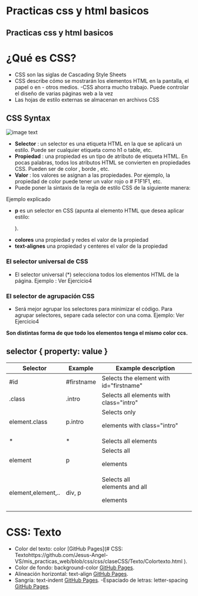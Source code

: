 

# Practicas css y html basicos


## Practicas css y html basicos

# ¿Qué es CSS?
- CSS son las siglas de Cascading Style Sheets
- CSS describe cómo se mostrarán los elementos HTML en la pantalla, el papel o en - otros medios.
-CSS ahorra mucho trabajo. Puede controlar el diseño de varias páginas web a la vez
- Las hojas de estilo externas se almacenan en archivos CSS

## CSS Syntax
![image text](https://www.w3schools.com/css/img_selector.gif)

- **Selector** : un selector es una etiqueta HTML en la que se aplicará un estilo. Puede ser cualquier etiqueta como h1 o table, etc.
- **Propiedad** : una propiedad es un tipo de atributo de etiqueta HTML. En pocas palabras, todos los atributos HTML se convierten en propiedades CSS. Pueden ser de color , borde , etc.
- **Valor** : los valores se asignan a las propiedades. Por ejemplo, la propiedad de color puede tener un valor rojo o # F1F1F1, etc.
- Puede poner la sintaxis de la regla de estilo CSS de la siguiente manera:

Ejemplo explicado
- **p** es un selector en CSS (apunta al elemento HTML que desea aplicar estilo: <p>).
- **colores** una propiedad y redes el valor de la propiedad
- **text-alignes** una propiedad y centeres el valor de la propiedad

### El selector universal de CSS
- El selector universal (*) selecciona todos los elementos HTML de la página.
Ejemplo : Ver Ejercicio4 

### El selector de agrupación CSS
- Será mejor agrupar los selectores para minimizar el código.
Para agrupar selectores, separe cada selector con una coma.
Ejemplo: Ver Ejercicio4

**Son distintas forma de que todo los elementos tenga el mismo color ccs.**

## selector { property: value }
| Selector | Example | Example description |
| --- | --- | --- |
| #id  | #firstname  | Selects the element with id="firstname"  |
| .class  | .intro  | Selects all elements with class="intro"  |
| element.class | p.intro  | Selects only <p> elements with class="intro"  |
| * | *  |Selects all elements  |
| element | p | Selects all <p> elements  |
| element,element,.. | div, p  | Selects all <div> elements and all <p> elements  |

# CSS: Texto
- Color del texto: color  [GitHub Pages](# CSS: Textohttps://github.com/Jesus-Angel-VS/mis_practicas_web/blob/css/css/claseCSS/Texto/Colortexto.html
).
- Color de fondo: background-color [GitHub Pages](https://github.com/Jesus-Angel-VS/mis_practicas_web//blob/css/css/claseCSS//css/Texto/Colordefondo.html).
- Alineación horizontal: text-align [GitHub Pages](https://github.com/Jesus-Angel-VS/mis_practicas_web//blob/css/css/claseCSS//css/Texto/Alineacionhorizontal.html).
- Sangría: text-indent [GitHub Pages](https://github.com/Jesus-Angel-VS/mis_practicas_web/tree//blob/css/css/claseCSS//Texto/Sangria.html).
-Espaciado de letras: letter-spacing [GitHub Pages](https://github.com/Jesus-Angel-VS/mis_practicas_web/tree//blob/css/css/claseCSS//Texto/Espaciadoletras.html).
